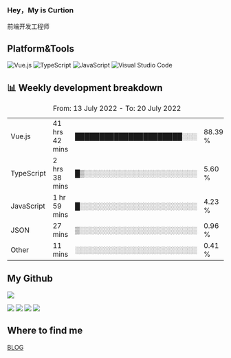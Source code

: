 ### Hey，My is Curtion
前端开发工程师
## Platform&Tools

![Vue.js](https://img.shields.io/badge/-Vue.js-4FC08D?style=flat-square&logo=Vue.js&logoColor=white)
![TypeScript](https://img.shields.io/badge/-TypeScript-007ACC?style=flat-square&logo=typescript&logoColor=white)
![JavaScript](https://img.shields.io/badge/-JavaScript-F7DF1E?style=flat-square&logo=javascript&logoColor=black)
![Visual Studio Code](https://img.shields.io/badge/-VSCode-007ACC?style=flat-square&logo=Visual-Studio-Code&logoColor=white)

## 📊 Weekly development breakdown

<!--START_SECTION:waka-->

<table><caption>From: 13 July 2022 - To: 20 July 2022</caption><tr><td>Vue.js</td><td>41 hrs 42 mins</td><td>██████████████████████░░░</td><td>88.39 %</td></tr><tr><td>TypeScript</td><td>2 hrs 38 mins</td><td>█▒░░░░░░░░░░░░░░░░░░░░░░░</td><td>5.60 %</td></tr><tr><td>JavaScript</td><td>1 hr 59 mins</td><td>█░░░░░░░░░░░░░░░░░░░░░░░░</td><td>4.23 %</td></tr><tr><td>JSON</td><td>27 mins</td><td>▒░░░░░░░░░░░░░░░░░░░░░░░░</td><td>0.96 %</td></tr><tr><td>Other</td><td>11 mins</td><td>░░░░░░░░░░░░░░░░░░░░░░░░░</td><td>0.41 %</td></tr></table>

<!--END_SECTION:waka-->

## My Github

![](http://github-profile-summary-cards.vercel.app/api/cards/profile-details?username=curtion&theme=nord_bright)

![](http://github-profile-summary-cards.vercel.app/api/cards/stats?username=curtion&theme=nord_bright)
![](http://github-profile-summary-cards.vercel.app/api/cards/productive-time?username=curtion&theme=nord_bright&utcOffset=8)
![](http://github-profile-summary-cards.vercel.app/api/cards/repos-per-language?username=curtion&theme=nord_bright)
![](http://github-profile-summary-cards.vercel.app/api/cards/most-commit-language?username=curtion&theme=nord_bright)

## Where to find me

[BLOG](https://blog.3gxk.net)
